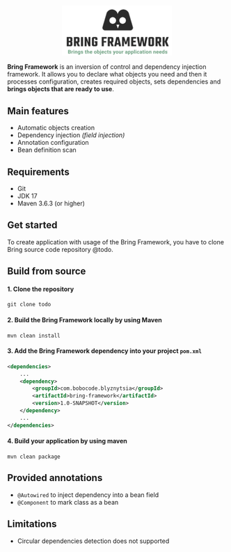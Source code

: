 <p align="center">
    <img src="doc/bring.png" width="50%" alt="Bring Framework"/>
</p>

**Bring Framework** is an inversion of control and dependency injection framework. It allows you to declare what objects you need and then it processes configuration, creates required objects, sets dependencies and **brings objects that are ready to use**.
## Main features
- Automatic objects creation
- Dependency injection *(field injection)*
- Annotation configuration
- Bean definition scan

## Requirements
- Git
- JDK 17
- Maven 3.6.3 (or higher)

## Get started
To create application with usage of the Bring Framework, you have to clone Bring source code repository @todo.

## Build from source
#### 1. Clone the repository
```shell
git clone todo
```
#### 2. Build the Bring Framework locally by using Maven
```shell
mvn clean install
```
#### 3. Add the Bring Framework dependency into your project `pom.xml`
```xml
<dependencies>
    ...
    <dependency>
        <groupId>com.bobocode.blyznytsia</groupId>
        <artifactId>bring-framework</artifactId>
        <version>1.0-SNAPSHOT</version>
    </dependency>
    ...
</dependencies>
```
#### 4. Build your application by using maven
```shell
mvn clean package
```
## Provided annotations
- `@Autowired` to inject dependency into a bean field
- `@Component` to mark class as a bean
## Limitations
- Circular dependencies detection does not supported
